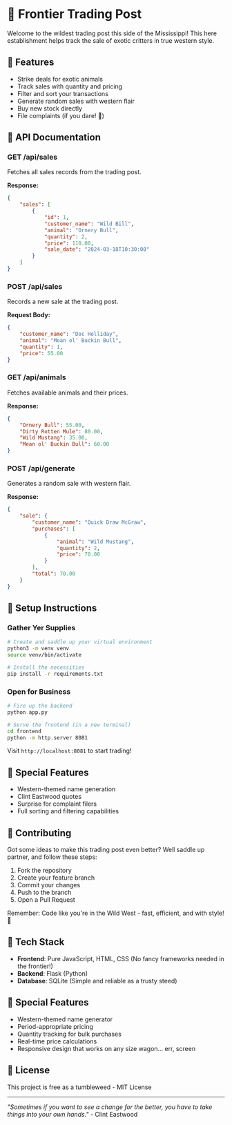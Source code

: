 # 🤠 Frontier Trading Post

Welcome to the wildest trading post this side of the Mississippi! This here establishment helps track the sale of exotic critters in true western style.

## 🌵 Features

- Strike deals for exotic animals
- Track sales with quantity and pricing
- Filter and sort your transactions
- Generate random sales with western flair
- Buy new stock directly
- File complaints (if you dare! 🤠)

## 🐎 API Documentation

### GET /api/sales
Fetches all sales records from the trading post.

**Response:**
```json
{
    "sales": [
        {
            "id": 1,
            "customer_name": "Wild Bill",
            "animal": "Ornery Bull",
            "quantity": 2,
            "price": 110.00,
            "sale_date": "2024-03-18T10:30:00"
        }
    ]
}
```

### POST /api/sales
Records a new sale at the trading post.

**Request Body:**
```json
{
    "customer_name": "Doc Holliday",
    "animal": "Mean ol' Buckin Bull",
    "quantity": 1,
    "price": 55.00
}
```

### GET /api/animals
Fetches available animals and their prices.

**Response:**
```json
{
    "Ornery Bull": 55.00,
    "Dirty Rotten Mule": 80.00,
    "Wild Mustang": 35.00,
    "Mean ol' Buckin Bull": 60.00
}
```

### POST /api/generate
Generates a random sale with western flair.

**Response:**
```json
{
    "sale": {
        "customer_name": "Quick Draw McGraw",
        "purchases": [
            {
                "animal": "Wild Mustang",
                "quantity": 2,
                "price": 70.00
            }
        ],
        "total": 70.00
    }
}
```

## 🌟 Setup Instructions

### Gather Yer Supplies
```bash
# Create and saddle up your virtual environment
python3 -m venv venv
source venv/bin/activate

# Install the necessities
pip install -r requirements.txt
```

### Open for Business
```bash
# Fire up the backend
python app.py

# Serve the frontend (in a new terminal)
cd frontend
python -m http.server 8081
```

Visit `http://localhost:8081` to start trading!

## 🎯 Special Features

- Western-themed name generation
- Clint Eastwood quotes
- Surprise for complaint filers
- Full sorting and filtering capabilities

## 🤝 Contributing

Got some ideas to make this trading post even better? Well saddle up partner, and follow these steps:

1. Fork the repository
2. Create your feature branch
3. Commit your changes
4. Push to the branch
5. Open a Pull Request

Remember: Code like you're in the Wild West - fast, efficient, and with style! 🌵

## 🏹 Tech Stack

- **Frontend**: Pure JavaScript, HTML, CSS (No fancy frameworks needed in the frontier!)
- **Backend**: Flask (Python)
- **Database**: SQLite (Simple and reliable as a trusty steed)

## 🌟 Special Features

- Western-themed name generator
- Period-appropriate pricing
- Quantity tracking for bulk purchases
- Real-time price calculations
- Responsive design that works on any size wagon... err, screen

## 🎯 License

This project is free as a tumbleweed - MIT License

---

*"Sometimes if you want to see a change for the better, you have to take things into your own hands."* - Clint Eastwood 